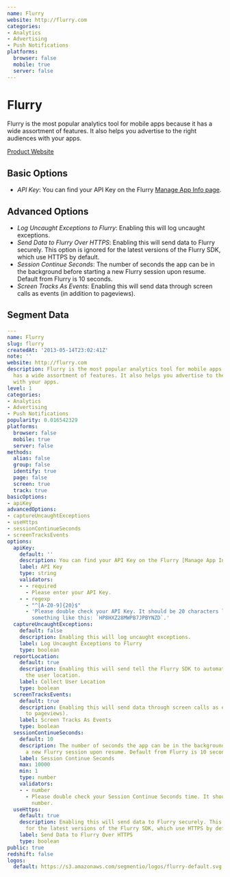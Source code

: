 ```yaml
---
name: Flurry
website: http://flurry.com
categories:
- Analytics
- Advertising
- Push Notifications
platforms:
  browser: false
  mobile: true
  server: false
---
```


# Flurry

Flurry is the most popular analytics tool for mobile apps because it has a wide assortment of features. It also helps you advertise to the right audiences with your apps.

[Product Website](http://flurry.com)

## Basic Options

- *API Key*: You can find your API Key on the Flurry [Manage App Info page](http://flurry.com/dashboard).

## Advanced Options

- *Log Uncaught Exceptions to Flurry*: Enabling this will log uncaught exceptions.
- *Send Data to Flurry Over HTTPS*: Enabling this will send data to Flurry securely. This option is ignored for the latest versions of the Flurry SDK, which use HTTPS by default.
- *Session Continue Seconds*: The number of seconds the app can be in the background before starting a new Flurry session upon resume. Default from Flurry is 10 seconds.
- *Screen Tracks As Events*: Enabling this will send data through screen calls as events (in addition to pageviews).

## Segment Data
```yaml
---
name: Flurry
slug: flurry
createdAt: '2013-05-14T23:02:41Z'
note: ''
website: http://flurry.com
description: Flurry is the most popular analytics tool for mobile apps because it
  has a wide assortment of features. It also helps you advertise to the right audiences
  with your apps.
level: 1
categories:
- Analytics
- Advertising
- Push Notifications
popularity: 0.016542329
platforms:
  browser: false
  mobile: true
  server: false
methods:
  alias: false
  group: false
  identify: true
  page: false
  screen: true
  track: true
basicOptions:
- apiKey
advancedOptions:
- captureUncaughtExceptions
- useHttps
- sessionContinueSeconds
- screenTracksEvents
options:
  apiKey:
    default: ''
    description: You can find your API Key on the Flurry [Manage App Info page](http://flurry.com/dashboard).
    label: API Key
    type: string
    validators:
    - - required
      - Please enter your API Key.
    - - regexp
      - "^[A-Z0-9]{20}$"
      - 'Please double check your API Key. It should be 20 characters long, and look
        something like this: `HP8HXZ28MWPB7JPBYNZD`.'
  captureUncaughtExceptions:
    default: false
    description: Enabling this will log uncaught exceptions.
    label: Log Uncaught Exceptions to Flurry
    type: boolean
  reportLocation:
    default: true
    description: Enabling this will send tell the Flurry SDK to automatically collect
      the user location.
    label: Collect User Location
    type: boolean
  screenTracksEvents:
    default: true
    description: Enabling this will send data through screen calls as events (in addition
      to pageviews).
    label: Screen Tracks As Events
    type: boolean
  sessionContinueSeconds:
    default: 10
    description: The number of seconds the app can be in the background before starting
      a new Flurry session upon resume. Default from Flurry is 10 seconds.
    label: Session Continue Seconds
    max: 10000
    min: 1
    type: number
    validators:
    - - number
      - Please double check your Session Continue Seconds time. It should be a whole
        number.
  useHttps:
    default: true
    description: Enabling this will send data to Flurry securely. This option is ignored
      for the latest versions of the Flurry SDK, which use HTTPS by default.
    label: Send Data to Flurry Over HTTPS
    type: boolean
public: true
redshift: false
logos:
  default: https://s3.amazonaws.com/segmentio/logos/flurry-default.svg

```

